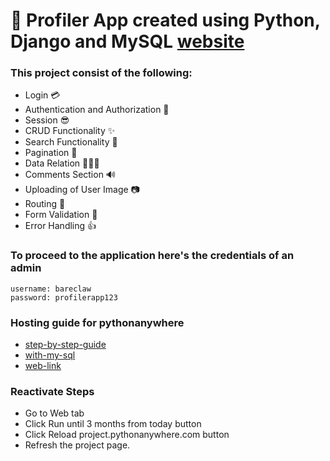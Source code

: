# 🔴 Profiler App created using Python, Django and MySQL [website]

### This project consist of the following: 
- Login 💳
- Authentication and Authorization 🔐
- Session 😎
- CRUD Functionality ✨
- Search Functionality 🔎
- Pagination 📃
- Data Relation 👨‍👩‍👦
- Comments Section 🔊
- Uploading of User Image 📷
- Routing 🔗
- Form Validation 🔑
- Error Handling 👍

### To proceed to the application here's the credentials of an admin
```
username: bareclaw 
password: profilerapp123
```

### Hosting guide for pythonanywhere
- [step-by-step-guide]
- [with-my-sql]
- [web-link]

### Reactivate Steps
- Go to Web tab
- Click Run until 3 months from today button
- Click Reload project.pythonanywhere.com button
- Refresh the project page.


[step-by-step-guide]: https://www.youtube.com/watch?v=xtnUwvjOThg
[with-my-sql]: https://www.youtube.com/watch?v=l6tPaXFgfOo
[web-link]: https://wordspiner.xyz/how-to-connect-a-django-project-to-mysql-database/
[website]: https://bareclaw.pythonanywhere.com/users/
